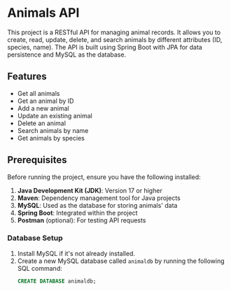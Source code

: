 # Animals API

This project is a RESTful API for managing animal records. It allows you to create, read, update, delete, and search animals by different attributes (ID, species, name). The API is built using Spring Boot with JPA for data persistence and MySQL as the database.

## Features
- Get all animals
- Get an animal by ID
- Add a new animal
- Update an existing animal
- Delete an animal
- Search animals by name
- Get animals by species

## Prerequisites
Before running the project, ensure you have the following installed:

1. **Java Development Kit (JDK)**: Version 17 or higher
2. **Maven**: Dependency management tool for Java projects
3. **MySQL**: Used as the database for storing animals' data
4. **Spring Boot**: Integrated within the project
5. **Postman** (optional): For testing API requests

### Database Setup
1. Install MySQL if it's not already installed.
2. Create a new MySQL database called `animaldb` by running the following SQL command:
   ```sql
   CREATE DATABASE animaldb;
